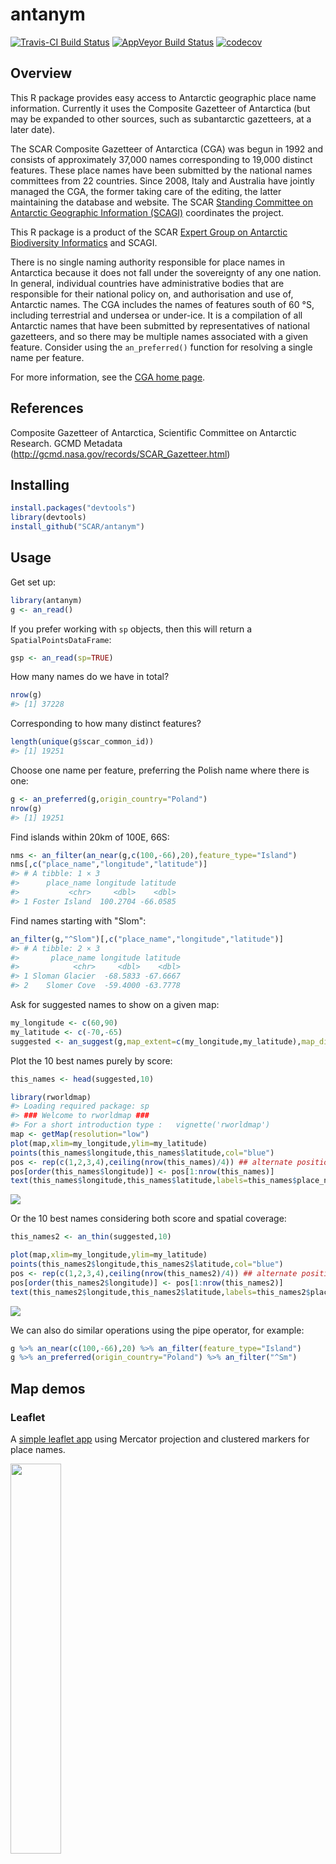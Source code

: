 
<!-- README.md is generated from README.Rmd. Please edit that file -->
antanym
=======

[![Travis-CI Build Status](https://travis-ci.org/SCAR/antanym.svg?branch=master)](https://travis-ci.org/SCAR/antanym) [![AppVeyor Build Status](https://ci.appveyor.com/api/projects/status/github/SCAR/antanym?branch=master&svg=true)](https://ci.appveyor.com/project/SCAR/antanym)
[![codecov](https://codecov.io/gh/SCAR/antanym/branch/master/graph/badge.svg)](https://codecov.io/gh/SCAR/antanym)

Overview
--------

This R package provides easy access to Antarctic geographic place name information. Currently it uses the Composite Gazetteer of Antarctica (but may be expanded to other sources, such as subantarctic gazetteers, at a later date).

The SCAR Composite Gazetteer of Antarctica (CGA) was begun in 1992 and consists of approximately 37,000 names corresponding to 19,000 distinct features. These place names have been submitted by the national names committees from 22 countries. Since 2008, Italy and Australia have jointly managed the CGA, the former taking care of the editing, the latter maintaining the database and website. The SCAR [Standing Committee on Antarctic Geographic Information (SCAGI)](http://www.scar.org/data-products/scagi) coordinates the project.

This R package is a product of the SCAR [Expert Group on Antarctic Biodiversity Informatics](http://www.scar.org/ssg/life-sciences/eg-abi) and SCAGI.

There is no single naming authority responsible for place names in Antarctica because it does not fall under the sovereignty of any one nation. In general, individual countries have administrative bodies that are responsible for their national policy on, and authorisation and use of, Antarctic names. The CGA includes the names of features south of 60 °S, including terrestrial and undersea or under-ice. It is a compilation of all Antarctic names that have been submitted by representatives of national gazetteers, and so there may be multiple names associated with a given feature. Consider using the `an_preferred()` function for resolving a single name per feature.

For more information, see the [CGA home page](http://data.aad.gov.au/aadc/gaz/scar/).

References
----------

Composite Gazetteer of Antarctica, Scientific Committee on Antarctic Research. GCMD Metadata (<http://gcmd.nasa.gov/records/SCAR_Gazetteer.html>)

Installing
----------

``` r
install.packages("devtools")
library(devtools)
install_github("SCAR/antanym")
```

Usage
-----

Get set up:

``` r
library(antanym)
g <- an_read()
```

If you prefer working with `sp` objects, then this will return a `SpatialPointsDataFrame`:

``` r
gsp <- an_read(sp=TRUE)
```

How many names do we have in total?

``` r
nrow(g)
#> [1] 37228
```

Corresponding to how many distinct features?

``` r
length(unique(g$scar_common_id))
#> [1] 19251
```

Choose one name per feature, preferring the Polish name where there is one:

``` r
g <- an_preferred(g,origin_country="Poland")
nrow(g)
#> [1] 19251
```

Find islands within 20km of 100E, 66S:

``` r
nms <- an_filter(an_near(g,c(100,-66),20),feature_type="Island")
nms[,c("place_name","longitude","latitude")]
#> # A tibble: 1 × 3
#>      place_name longitude latitude
#>           <chr>     <dbl>    <dbl>
#> 1 Foster Island  100.2704 -66.0585
```

Find names starting with "Slom":

``` r
an_filter(g,"^Slom")[,c("place_name","longitude","latitude")]
#> # A tibble: 2 × 3
#>       place_name longitude latitude
#>            <chr>     <dbl>    <dbl>
#> 1 Sloman Glacier  -68.5833 -67.6667
#> 2    Slomer Cove  -59.4000 -63.7778
```

Ask for suggested names to show on a given map:

``` r
my_longitude <- c(60,90)
my_latitude <- c(-70,-65)
suggested <- an_suggest(g,map_extent=c(my_longitude,my_latitude),map_dimensions=c(80,80))
```

Plot the 10 best names purely by score:

``` r
this_names <- head(suggested,10)

library(rworldmap)
#> Loading required package: sp
#> ### Welcome to rworldmap ###
#> For a short introduction type :   vignette('rworldmap')
map <- getMap(resolution="low")
plot(map,xlim=my_longitude,ylim=my_latitude)
points(this_names$longitude,this_names$latitude,col="blue")
pos <- rep(c(1,2,3,4),ceiling(nrow(this_names)/4)) ## alternate positions of labels to reduce overlap
pos[order(this_names$longitude)] <- pos[1:nrow(this_names)]
text(this_names$longitude,this_names$latitude,labels=this_names$place_name,pos=pos)
```

![](README-unnamed-chunk-10-1.png)

Or the 10 best names considering both score and spatial coverage:

``` r
this_names2 <- an_thin(suggested,10)

plot(map,xlim=my_longitude,ylim=my_latitude)
points(this_names2$longitude,this_names2$latitude,col="blue")
pos <- rep(c(1,2,3,4),ceiling(nrow(this_names2)/4)) ## alternate positions of labels to reduce overlap
pos[order(this_names2$longitude)] <- pos[1:nrow(this_names2)]
text(this_names2$longitude,this_names2$latitude,labels=this_names2$place_name,pos=pos)
```

![](README-unnamed-chunk-11-1.png)

We can also do similar operations using the pipe operator, for example:

``` r
g %>% an_near(c(100,-66),20) %>% an_filter(feature_type="Island")
g %>% an_preferred(origin_country="Poland") %>% an_filter("^Sm")
```

Map demos
---------

### Leaflet

A [simple leaflet app](https://australianantarcticdatacentre.github.io/antanym-demo/leaflet.html) using Mercator projection and clustered markers for place names.

<a href="https://australianantarcticdatacentre.github.io/antanym-demo/leaflet.html"><img src="README-leaflet.png" width="40%" /></a>

Source code:

``` r
library(antanym)
library(leaflet)
g <- an_read()

## find single name per feature, preferring United Kingdom
##  names where available, and only rows with valid locations
temp <- g %>% an_preferred("United Kingdom")
temp <- temp[!is.na(temp$longitude) & !is.na(temp$latitude),]

## replace NAs with empty strings in narrative
temp$narrative[is.na(temp$narrative)] <- ""

## formatted popup HTML
popup <- sprintf("<h1>%s</h1><p><strong>Country of origin:</strong> %s<br />
  <strong>Longitude:</strong> %g<br /><strong>Latitude:</strong> %g<br />
  <a href=\"https://data.aad.gov.au/aadc/gaz/scar/display_name.cfm?gaz_id=%d\">
    Link to SCAR gazetteer</a></p>",temp$place_name,temp$country_name,
  temp$longitude,temp$latitude,temp$gaz_id)

m <- leaflet() %>%
  addProviderTiles("Esri.WorldImagery") %>%
  addMarkers(lng=temp$longitude,lat=temp$latitude,group="placenames",
    clusterOptions = markerClusterOptions(),popup=popup,
    label=temp$place_name)
```

We can also use a [polar stereographic projection](https://australianantarcticdatacentre.github.io/antanym-demo/leafletps.html). Note that the leaflet package here must be the rstudio version (use `devtools::install_github("rstudio/leaflet")`).

<a href="https://australianantarcticdatacentre.github.io/antanym-demo/leafletps.html"><img src="README-leafletps.png" width="40%" /></a>

``` r
startZoom <- 1

crsAntartica <-  leafletCRS(
  crsClass = 'L.Proj.CRS',
  code = 'EPSG:3031',
  proj4def = '+proj=stere +lat_0=-90 +lat_ts=-71 +lon_0=0 +k=1 +x_0=0 +y_0=0 +ellps=WGS84 +datum=WGS84 +units=m +no_defs',
  resolutions = c(8192, 4096, 2048, 1024, 512, 256),
  origin = c(-4194304, 4194304),
  bounds =  list( c(-4194304, -4194304), c(4194304, 4194304) )
)

mps <- leaflet(options= leafletOptions(crs=crsAntartica,minZoom=0,worldCopyJump=FALSE)) %>%
    setView(0,-90,startZoom) %>%
    addCircleMarkers(lng=temp$longitude,lat=temp$latitude,group="placenames",
                     popup=popup,label=temp$place_name,
                     fillOpacity=0.5,radius=8,stroke=FALSE,color="#000",
                     labelOptions=labelOptions(textOnly=FALSE)) %>%
    addWMSTiles(baseUrl="https://maps.environments.aq/mapcache/antarc/?",
                layers="antarc_ramp_bath_shade_mask",
                options=WMSTileOptions(format="image/png",transparent=TRUE),
                attribution="Background imagery courtesy <a href='http://www.environments.aq/'>environments.aq</a>") %>%
    addGraticule()
```
